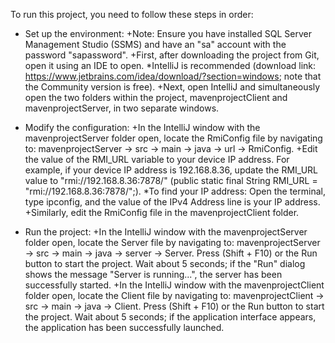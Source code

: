 To run this project, you need to follow these steps in order:
- Set up the environment:
  +Note: Ensure you have installed SQL Server Management Studio (SSMS) and have an "sa" account with the password "sapassword".
  +First, after downloading the project from Git, open it using an IDE to open. 
  *IntelliJ is recommended (download link: https://www.jetbrains.com/idea/download/?section=windows; note that the Community version is free).
  +Next, open IntelliJ and simultaneously open the two folders within the project, mavenprojectClient and mavenprojectServer, in two separate windows.
  
- Modify the configuration:
  +In the IntelliJ window with the mavenprojectServer folder open, locate the RmiConfig file by navigating to: mavenprojectServer -> src -> main -> java -> url -> RmiConfig.
  +Edit the value of the RMI_URL variable to your device IP address.
   For example, if your device IP address is 192.168.8.36, update the RMI_URL value to "rmi://192.168.8.36:7878/" (public static final String RMI_URL = "rmi://192.168.8.36:7878/";).
  *To find your IP address: Open the terminal, type ipconfig, and the value of the IPv4 Address line is your IP address.
  +Similarly, edit the RmiConfig file in the mavenprojectClient folder.
  
- Run the project:
  +In the IntelliJ window with the mavenprojectServer folder open,
   locate the Server file by navigating to: mavenprojectServer -> src -> main -> java -> server -> Server. Press (Shift + F10) or the Run button to start the project.
   Wait about 5 seconds; if the "Run" dialog shows the message "Server is running...", the server has been successfully started.
  +In the IntelliJ window with the mavenprojectClient folder open,
   locate the Client file by navigating to: mavenprojectClient -> src -> main -> java -> Client. Press (Shift + F10) or the Run button to start the project.
   Wait about 5 seconds; if the application interface appears, the application has been successfully launched.
